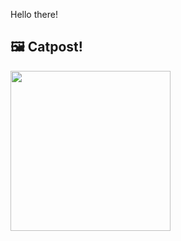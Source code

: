 Hello there!



## 🖼️ Catpost!

<sub>
    <img src="https://cdn2.thecatapi.com/images/E-5EoRjpg.jpg" height="256">
</sub>

